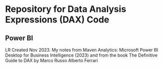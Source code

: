 # Repository for Data Analysis Expressions (DAX) Code

## Power BI

LR Created Nov 2023. My notes from Maven Analytics: Microsoft Power BI Desktop for Business Intelligence (2023) and from the book The Definitive Guide to DAX by Marco Russo Alberto Ferrari
